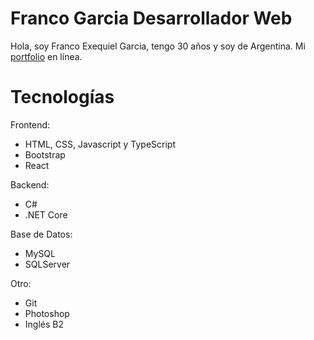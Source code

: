 # Franco Garcia Desarrollador Web

Hola, soy Franco Exequiel Garcia, tengo 30 años y soy de Argentina.
Mi [portfolio](https://francoexeqgarcia.github.io/cv/) en línea.

# Tecnologías

Frontend:
- HTML, CSS, Javascript y TypeScript
- Bootstrap
- React


Backend:
- C#
- .NET Core

Base de Datos: 
- MySQL
- SQLServer

Otro: 
- Git
- Photoshop
- Inglés B2
